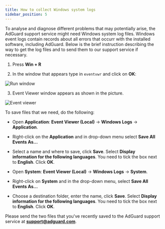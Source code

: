 ```yaml
---
title: How to collect Windows system logs
sidebar_position: 5
---
```


To analyse and diagnose different problems that may potentially arise, the AdGuard support service might need Windows system log files. Windows event logs contain records about all errors that occurr with the installed software, including AdGuard. Below is the brief instruction describing the way to get the log files and to send them to our support service if necessary. 

1. Press **Win + R**

2. In the window that appears type in `eventvwr` and click on **OK**:

![Run window](https://cdn.adguard.com/public/Adguard/kb/newscreenshots/En/eng_event_logs_1.png)

3. Event Viewer window appears as shown in the picture.

![Event viewer](https://cdn.adguard.com/public/Adguard/kb/newscreenshots/En/eng_event_logs_2.png)

To save files that we need, do the following:

- Open **Application**: **Event Viewer (Local)** -> **Windows Logs** -> **Application**.

- Right-click on the **Application** and in drop-down menu select **Save All Events As...**

- Select a name and where to save, click **Save**. Select **Display information for the following languages**. You need to tick the box next to **English**. Click **OK**.

- Open **System**: **Event Viewer (Local)** -> **Windows Logs** ->  **System**.

- Right-click on **System** and in the drop-down menu, select **Save All Events As...**

- Choose a destination folder, enter the name, click **Save**. Select **Display information for the following languages**. You need to tick the box next to **English**. Click **OK**. 

Please send the two files that you've recently saved to the AdGuard support service at **support@adguard.com**.
